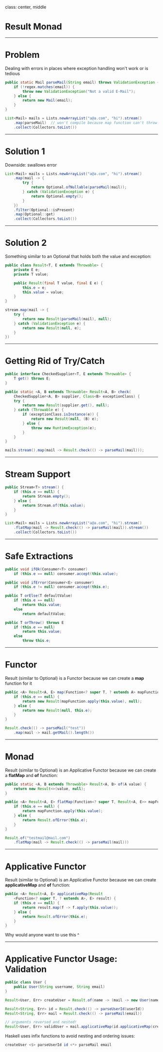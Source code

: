class: center, middle

# Result Monad

---

# Problem
Dealing with errors in places where exception handling won't work or is tedious

```java
public static Mail parseMail(String email) throws ValidationException {
    if (!regex.matches(email)) {
        throw new ValidationException("Not a valid E-Mail");
    } else {
        return new Mail(email);
    }
}

List<Mail> mails = Lists.newArrayList("a@a.com", "hi").stream()
    .map(parseMail)  // won't compile because map function can't throw!
    .collect(Collectors.toList())
```

---

# Solution 1
Downside: swallows error

```java
List<Mail> mails = Lists.newArrayList("a@a.com", "hi").stream()
    .map(mail -> {
        try {
            return Optional.ofNullable(parseMail(mail));
        } catch (ValidationException e) {
            return Optional.empty();
        }
    })
    .filter(Optional::isPresent)
    .map(Optional::get)
    .collect(Collectors.toList())
```

---

# Solution 2

Something similar to an Optional that holds both the value and exception:

```java
public class Result<T, E extends Throwable> {
    private E e;
    private T value;

    public Result(final T value, final E e) {
        this.e = e;
        this.value = value;
    }
}

stream.map(mail -> {
    try {
        return new Result(parseMail(mail), null);
    } catch (ValidationException e) {
        return new Result(null, e);
    }
})
```

---

# Getting Rid of Try/Catch

```java
public interface CheckedSupplier<T, E extends Throwable> {
    T get() throws E;
}

public static <A, B extends Throwable> Result<A, B> check(
    CheckedSupplier<A, B> supplier, Class<B> exceptionClass) {
    try {
        return new Result(supplier.get(), null);
    } catch (Throwable e) {
        if (exceptionClass.isInstance(e)) {
            return new Result(null, (B) e);
        } else {
            throw new RuntimeException(e);
        }
    }
}

mails.stream().map(mail -> Result.check(() -> parseMail(mail)));
```

---

# Stream Support


```java
public Stream<T> stream() {
    if (this.e == null) {
        return Stream.empty();
    } else {
        return Stream.of(this.value);
    }
}

List<Mail> mails = Lists.newArrayList("a@a.com", "hi").stream()
    .flatMap(mail -> Result.check(() -> parseMail(mail)).stream())
    .collect(Collectors.toList())
```

---

# Safe Extractions

```java
public void ifOk(Consumer<T> consumer)
    if (this.e == null) consumer.accept(this.value);

public void ifError(Consumer<E> consumer)
    if (this.e != null) consumer.accept(this.e);

public T orElse(T defaultValue)
    if (this.e == null)
        return this.value;
    else
        return defaultValue;

public T orThrow() throws E
    if (this.e == null)
        return this.value;
    else
        throw this.e;
```

---

# Functor

Result (similar to Optional) is a Functor because we can create a **map** function for it

```java
public <A> Result<A, E> map(Function<? super T, ? extends A> mapFunction) {
    if (this.e == null) {
        return new Result(mapFunction.apply(this.value), null);
    } else {
        return new Result(null, this.e);
    }
}

Result.check(() -> parseMail("test"))
    .map(mail -> mail.getMail().length())
```

---

# Monad

Result (similar to Optional) is an Applicative Functor because we can create a **flatMap** and **of** function:

```java
public static <A, B extends Throwable> Result<A, B> of(A value) {
    return new Result<>(value, null);
}

public <A> Result<A, E> flatMap(Function<? super T, Result<A, E>> mapFunction) {
    if (this.e == null) {
        return mapFunction.apply(this.value);
    } else {
        return Result.ofError(this.e);
    }
}

Result.of("testmail@mail.com")
    .flatMap(mail -> Result.check(() -> parseMail(mail)))
```

---

# Applicative Functor

Result (similar to Optional) is an Applicative Functor because we can create **applicativeMap** and **of** function:

```java
public <A> Result<A, E> applicativeMap(Result
    <Function<? super T, ? extends A>, E> result) {
    if (this.e == null) {
        return result.map(f -> f.apply(this.value));
    } else {
        return Result.ofError(this.e);
    }
}
```

Why would anyone want to use this ^

---

# Applicative Functor Usage: Validation

```java
public class User {
    public User(String username, String email)
}

Result<User, Err> createUser = Result.of(name -> (mail -> new User(name, mail)))

Result<String, Err> id = Result.check(() -> parseUserId(userId))
Result<String, Err> mail = Result.check(() -> parseMail(email))

// arguments reversed and nested!
Result<User, Err> validUser = mail.applicativeMap(id.applicativeMap(createUser));
```

Haskell uses infix functions to avoid nesting and ordering issues:

```haskell
createUser <$> parseUserId id <*> parseMail email
```

